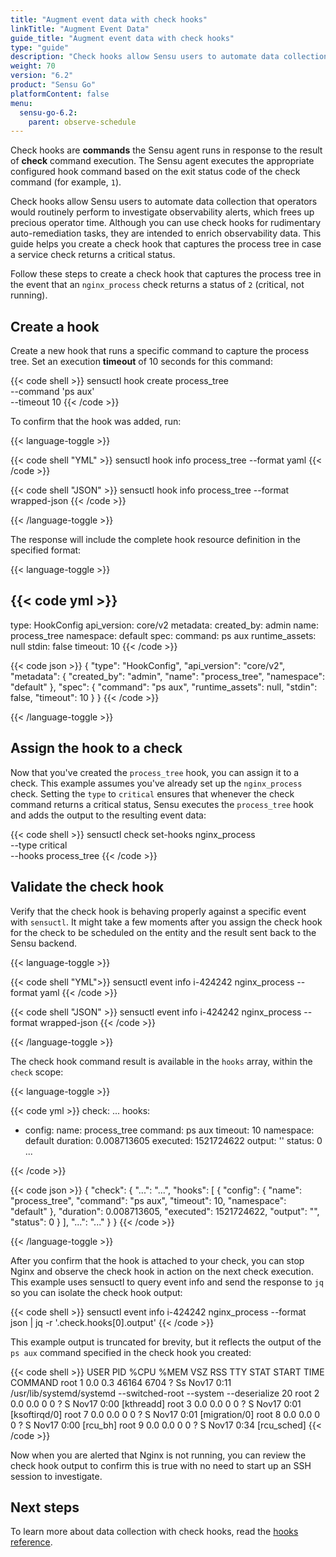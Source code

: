 ```yaml
---
title: "Augment event data with check hooks"
linkTitle: "Augment Event Data"
guide_title: "Augment event data with check hooks"
type: "guide"
description: "Check hooks allow Sensu users to automate data collection that operators would routinely perform manually to investigate observability alerts, which frees up precious operator time. This guide helps you create a check hook that captures the process tree in case a service check returns a critical status."
weight: 70
version: "6.2"
product: "Sensu Go"
platformContent: false
menu:
  sensu-go-6.2:
    parent: observe-schedule
---
```


Check hooks are **commands** the Sensu agent runs in response to the result of **check** command execution. 
The Sensu agent executes the appropriate configured hook command based on the exit status code of the check command (for example, `1`).

Check hooks allow Sensu users to automate data collection that operators would routinely perform to investigate observability alerts, which frees up precious operator time.
Although you can use check hooks for rudimentary auto-remediation tasks, they are intended to enrich observability data.
This guide helps you create a check hook that captures the process tree in case a service check returns a critical status.

Follow these steps to create a check hook that captures the process tree in the event that an `nginx_process` check returns a status of `2` (critical, not running).

## Create a hook

Create a new hook that runs a specific command to capture the process tree.
Set an execution **timeout** of 10 seconds for this command:

{{< code shell >}}
sensuctl hook create process_tree  \
--command 'ps aux' \
--timeout 10
{{< /code >}}

To confirm that the hook was added, run:

{{< language-toggle >}}

{{< code shell "YML" >}}
sensuctl hook info process_tree --format yaml
{{< /code >}}

{{< code shell "JSON" >}}
sensuctl hook info process_tree --format wrapped-json
{{< /code >}}

{{< /language-toggle >}}

The response will include the complete hook resource definition in the specified format:

{{< language-toggle >}}

{{< code yml >}}
---
type: HookConfig
api_version: core/v2
metadata:
  created_by: admin
  name: process_tree
  namespace: default
spec:
  command: ps aux
  runtime_assets: null
  stdin: false
  timeout: 10
{{< /code >}}

{{< code json >}}
{
  "type": "HookConfig",
  "api_version": "core/v2",
  "metadata": {
    "created_by": "admin",
    "name": "process_tree",
    "namespace": "default"
  },
  "spec": {
    "command": "ps aux",
    "runtime_assets": null,
    "stdin": false,
    "timeout": 10
  }
}
{{< /code >}}

{{< /language-toggle >}}

## Assign the hook to a check

Now that you've created the `process_tree` hook, you can assign it to a check.
This example assumes you've already set up the `nginx_process` check.
Setting the `type` to `critical` ensures that whenever the check command returns a critical status, Sensu executes the `process_tree` hook and adds the output to the resulting event data:

{{< code shell >}}
sensuctl check set-hooks nginx_process  \
--type critical \
--hooks process_tree
{{< /code >}}

## Validate the check hook

Verify that the check hook is behaving properly against a specific event with `sensuctl`.
It might take a few moments after you assign the check hook for the check to be scheduled on the entity and the result sent back to the Sensu backend.

{{< language-toggle >}}

{{< code shell "YML">}}
sensuctl event info i-424242 nginx_process --format yaml
{{< /code >}}

{{< code shell "JSON" >}}
sensuctl event info i-424242 nginx_process --format wrapped-json
{{< /code >}}

{{< /language-toggle >}}

The check hook command result is available in the `hooks` array, within the `check` scope:

{{< language-toggle >}}

{{< code yml >}}
check:
  ...
  hooks:
  - config:
      name: process_tree
      command: ps aux
      timeout: 10
      namespace: default
    duration: 0.008713605
    executed: 1521724622
    output: ''
    status: 0
    ...

{{< /code >}}

{{< code json >}}
{
  "check": {
    "...": "...",
    "hooks": [
      {
        "config": {
          "name": "process_tree",
          "command": "ps aux",
          "timeout": 10,
          "namespace": "default"
        },
        "duration": 0.008713605,
        "executed": 1521724622,
        "output": "",
        "status": 0
      }
    ],
    "...": "..."
  }
}
{{< /code >}}

{{< /language-toggle >}}

After you confirm that the hook is attached to your check, you can stop Nginx and observe the check hook in action on the next check execution.
This example uses sensuctl to query event info and send the response to `jq` so you can isolate the check hook output:

{{< code shell >}}
sensuctl event info i-424242 nginx_process --format json | jq -r '.check.hooks[0].output' 
{{< /code >}}

This example output is truncated for brevity, but it reflects the output of the `ps aux` command specified in the check hook you created:

{{< code shell >}}
USER       PID %CPU %MEM    VSZ   RSS TTY      STAT START   TIME COMMAND
root         1  0.0  0.3  46164  6704 ?        Ss   Nov17   0:11 /usr/lib/systemd/systemd --switched-root --system --deserialize 20
root         2  0.0  0.0      0     0 ?        S    Nov17   0:00 [kthreadd]
root         3  0.0  0.0      0     0 ?        S    Nov17   0:01 [ksoftirqd/0]
root         7  0.0  0.0      0     0 ?        S    Nov17   0:01 [migration/0]
root         8  0.0  0.0      0     0 ?        S    Nov17   0:00 [rcu_bh]
root         9  0.0  0.0      0     0 ?        S    Nov17   0:34 [rcu_sched]
{{< /code >}}

Now when you are alerted that Nginx is not running, you can review the check hook output to confirm this is true with no need to start up an SSH session to investigate.

## Next steps

To learn more about data collection with check hooks, read the [hooks reference][1].


[1]: ../hooks/
